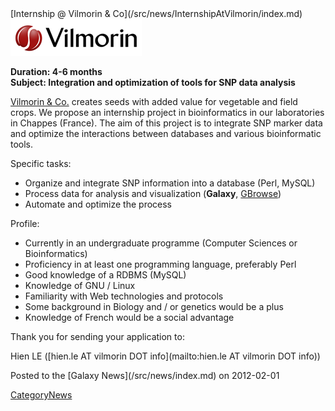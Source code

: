 <div class='newsItemHeader'>[Internship @ Vilmorin & Co](/src/news/InternshipAtVilmorin/index.md)</div>

<div class='right'><a href='http://www.vilmorin.info/'><img src="/src/images/Logos/VilmorinLogo.gif" alt="Vilmorin & Co."  /></a></div>

**Duration: 4-6 months**<br />
**Subject: Integration and optimization of tools for SNP data analysis**

[Vilmorin & Co.](http://www.vilmorin.info/) creates seeds with added value ​​for vegetable and field crops. We propose an internship project in bioinformatics in our laboratories in Chappes (France).  The aim of this project is to integrate SNP marker data and optimize the interactions between databases and various bioinformatic tools.

Specific tasks:
* Organize and integrate SNP information into a database (Perl, MySQL)
* Process data for analysis and visualization (**Galaxy**, [GBrowse](http://gmod.org/wiki/GBrowse))
* Automate and optimize the process

Profile:
* Currently in an undergraduate programme (Computer Sciences or Bioinformatics)
* Proficiency in at least one programming language, preferably Perl
* Good knowledge of a RDBMS (MySQL)
* Knowledge of GNU / Linux
* Familiarity with Web technologies and protocols
* Some background in Biology and / or genetics would be a plus
* Knowledge of French would be a social advantage

Thank you for sending your application to:

Hien LE ([hien.le AT vilmorin DOT info](mailto:hien.le AT vilmorin DOT info)) 

<div class='newsItemFooter'>Posted to the [Galaxy News](/src/news/index.md) on 2012-02-01</div>

[CategoryNews](/src/CategoryNews/index.md)
